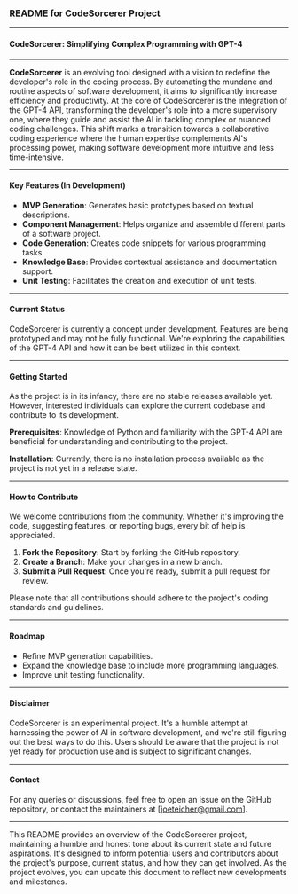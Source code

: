 ### README for CodeSorcerer Project

---

#### CodeSorcerer: Simplifying Complex Programming with GPT-4

---

**CodeSorcerer** is an evolving tool designed with a vision to redefine the developer's role in the coding process. By automating the mundane and routine aspects of software development, it aims to significantly increase efficiency and productivity. At the core of CodeSorcerer is the integration of the GPT-4 API, transforming the developer's role into a more supervisory one, where they guide and assist the AI in tackling complex or nuanced coding challenges. This shift marks a transition towards a collaborative coding experience where the human expertise complements AI's processing power, making software development more intuitive and less time-intensive.

---


#### Key Features (In Development)

- **MVP Generation**: Generates basic prototypes based on textual descriptions.
- **Component Management**: Helps organize and assemble different parts of a software project.
- **Code Generation**: Creates code snippets for various programming tasks.
- **Knowledge Base**: Provides contextual assistance and documentation support.
- **Unit Testing**: Facilitates the creation and execution of unit tests.

---

#### Current Status

CodeSorcerer is currently a concept under development. Features are being prototyped and may not be fully functional. We're exploring the capabilities of the GPT-4 API and how it can be best utilized in this context.

---

#### Getting Started

As the project is in its infancy, there are no stable releases available yet. However, interested individuals can explore the current codebase and contribute to its development.

**Prerequisites**: Knowledge of Python and familiarity with the GPT-4 API are beneficial for understanding and contributing to the project.

**Installation**: Currently, there is no installation process available as the project is not yet in a release state.

---

#### How to Contribute

We welcome contributions from the community. Whether it's improving the code, suggesting features, or reporting bugs, every bit of help is appreciated.

1. **Fork the Repository**: Start by forking the GitHub repository.
2. **Create a Branch**: Make your changes in a new branch.
3. **Submit a Pull Request**: Once you're ready, submit a pull request for review.

Please note that all contributions should adhere to the project's coding standards and guidelines.

---

#### Roadmap

- Refine MVP generation capabilities.
- Expand the knowledge base to include more programming languages.
- Improve unit testing functionality.

---

#### Disclaimer

CodeSorcerer is an experimental project. It's a humble attempt at harnessing the power of AI in software development, and we're still figuring out the best ways to do this. Users should be aware that the project is not yet ready for production use and is subject to significant changes.

---

#### Contact

For any queries or discussions, feel free to open an issue on the GitHub repository, or contact the maintainers at [joeteicher@gmail.com].

---

This README provides an overview of the CodeSorcerer project, maintaining a humble and honest tone about its current state and future aspirations. It's designed to inform potential users and contributors about the project's purpose, current status, and how they can get involved. As the project evolves, you can update this document to reflect new developments and milestones.
